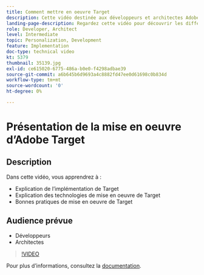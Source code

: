 ```yaml
---
title: Comment mettre en oeuvre Target
description: Cette vidéo destinée aux développeurs et architectes Adobe Target explique en détail la mise en œuvre de Target. Regardez cette vidéo pour découvrir les différentes technologies et utiliser les bonnes pratiques pour l’implémentation de Target.
landing-page-description: Regardez cette vidéo pour découvrir les différentes technologies et utiliser les bonnes pratiques pour l’implémentation de Target.
role: Developer, Architect
level: Intermediate
topic: Personalization, Development
feature: Implementation
doc-type: technical video
kt: 5379
thumbnail: 35139.jpg
exl-id: ce615020-6775-486a-b0e0-f4298adbae39
source-git-commit: a6b645b6d9693a4c8882fd47ee0d61698c0b834d
workflow-type: tm+mt
source-wordcount: '0'
ht-degree: 0%

---
```


# Présentation de la mise en oeuvre d’Adobe Target

## Description

Dans cette vidéo, vous apprendrez à :

* Explication de l’implémentation de Target
* Explication des technologies de mise en oeuvre de Target
* Bonnes pratiques de mise en oeuvre de Target

## Audience prévue

* Développeurs
* Architectes

>[!VIDEO](https://video.tv.adobe.com/v/35139/?quality=12)

Pour plus d’informations, consultez la [documentation](https://experienceleague.adobe.com/docs/target/using/implement-target/implementing-target.html?lang=en).
